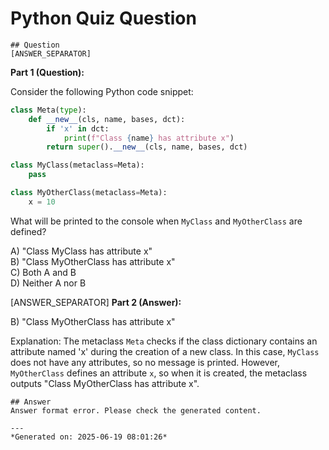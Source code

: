 # Python Quiz Question
    
    ## Question
    [ANSWER_SEPARATOR]
**Part 1 (Question):**

Consider the following Python code snippet:

```python
class Meta(type):
    def __new__(cls, name, bases, dct):
        if 'x' in dct:
            print(f"Class {name} has attribute x")
        return super().__new__(cls, name, bases, dct)

class MyClass(metaclass=Meta):
    pass

class MyOtherClass(metaclass=Meta):
    x = 10
```

What will be printed to the console when `MyClass` and `MyOtherClass` are defined?

A) "Class MyClass has attribute x"  
B) "Class MyOtherClass has attribute x"  
C) Both A and B  
D) Neither A nor B  

[ANSWER_SEPARATOR]
**Part 2 (Answer):**

B) "Class MyOtherClass has attribute x"

Explanation: The metaclass `Meta` checks if the class dictionary contains an attribute named 'x' during the creation of a new class. In this case, `MyClass` does not have any attributes, so no message is printed. However, `MyOtherClass` defines an attribute `x`, so when it is created, the metaclass outputs "Class MyOtherClass has attribute x".
    
    ## Answer
    Answer format error. Please check the generated content.
    
    ---
    *Generated on: 2025-06-19 08:01:26*
    